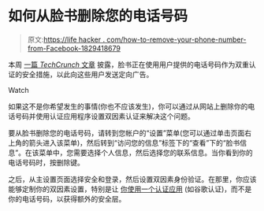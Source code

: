 # 如何从脸书删除您的电话号码

> 原文:[https://life hacker . com/how-to-remove-your-phone-number-from-Facebook-1829418679](https://lifehacker.com/how-to-remove-your-phone-number-from-facebook-1829418679)

本周 [一篇 *TechCrunch* 文章](https://techcrunch.com/2018/09/27/yes-facebook-is-using-your-2fa-phone-number-to-target-you-with-ads/) 披露，脸书正在使用用户提供的电话号码作为双重认证的安全措施，以此向这些用户发送定向广告。

Watch

如果这不是你希望发生的事情(你也不应该发生)，你可以通过从网站上删除你的电话号码并使用认证应用程序设置双因素认证来解决这个问题。

要从脸书删除您的电话号码，请转到您帐户的“设置”菜单(您可以通过单击页面右上角的箭头进入该菜单)，然后转到“访问您的信息”标签下的“查看”下的“脸书信息”。在该菜单中，您需要选择个人信息，然后选择您的联系信息。当你看到你的电话号码时，按删除键。

之后，从主设置页面选择安全和登录，然后设置双因素身份验证。在那里，你应该能够定制你的双因素设置，特别是让 [你使用一个认证应用](https://lifehacker.com/facebook-just-made-two-factor-authentication-easier-to-1826260685) (如谷歌认证)，而不是你的电话号码，以获得额外的安全层。